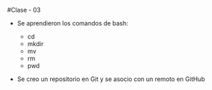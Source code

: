 #Clase - 03
- Se aprendieron los comandos de bash:
    + cd
    + mkdir
    + mv
    + rm
    + pwd

- Se creo un repositorio en Git y se asocio con un remoto en GitHub
